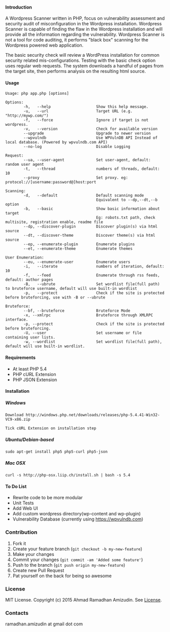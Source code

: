 #### Introduction

A Wordpress Scanner written in PHP, focus on vulnerability assessment and security audit of misconfiguration in the Wordpress installation.
Wordpress Scanner is capable of finding the flaw in the Wordpress installation and will provide all the information regarding the vulnerability.
Wordpress Scanner is not a tool for code auditing, it performs "black box" scanning for the Wordpress powered web application.

The basic security check will review a WordPress installation for common security related mis-configurations. Testing with the basic check option uses regular web requests.
The system downloads a handful of pages from the target site, then performs analysis on the resulting html source.

#### Usage
```
Usage: php app.php [options]

Options:
        -h,   --help                    Show this help message.
        -u,   --url                     Target URL (e.g. "http://mywp.com/")
        -f,   --force                   Ignore if target is not wordpress.
        -v,   --version                 Check for available version
        --upgrade                       Upgrade to newer version
        --wpvulndb                      Use WPVulnDB API Instead of local database. (Powered by wpvulndb.com API)
        --no-log                        Disable Logging

Request:
        --ua, --user-agent              Set user-agent, default: random user agent
        -t,   --thread                  numbers of threads, default: 10
        --proxy                         Set proxy. eg: protocol://[username:password@]host:port

Scanning:
        -d,   --default                 Default scanning mode
                                        Equivalent to --dp,--dt,--b option
        -b,   --basic                   Show basic information about target
                                        Eg: robots.txt path, check multisite, registration enable, readme file
        --dp, --discover-plugin         Discover plugin(s) via html source
        --dt, --discover-theme          Discover theme(s) via html source
        --ep, --enumerate-plugin        Enumerate plugins
        --et, --enumerate-theme         Enumerate themes

User Enumeration:
        --eu, --enumerate-user          Enumerate users
        -i,   --iterate                 numbers of iteration, default: 10
        -f,   --feed                    Enumerate through rss feeds, default: author pages
        -B,   --ubrute                  Set wordlist file(full path) to bruteforce username, default will use built-in wordlist
        -p,   --protect                 Check if the site is protected before bruteforcing, use with -B or --ubrute

Bruteforce:
        --bf, --bruteforce              Bruteforce Mode
        -x, --xmlrpc                    Bruteforce through XMLRPC interface.
        -p, --protect                   Check if the site is protected before bruteforcing.
        -U, --user                      Set username or file containing user lists.
        -w, --wordlist                  Set wordlist file(full path), default will use built-in wordlist.
```

#### Requirements

- At least PHP 5.4
- PHP cURL Extension
- PHP JSON Extension


#### Installation

##### Windows

```Download http://windows.php.net/downloads/releases/php-5.4.41-Win32-VC9-x86.zip```

```Tick cURL Extension on installation step```

##### Ubuntu/Debian-based

```sudo apt-get install php5 php5-curl php5-json```

##### Mac OSX

```curl -s http://php-osx.liip.ch/install.sh | bash -s 5.4```

#### To Do List
- Rewrite code to be more modular
- Unit Tests
- Add Web UI
- Add custom wordpress directory(wp-content and wp-plugin)
- Vulnerability Database (currently using https://wpvulndb.com)


### Contribution

1. Fork it
2. Create your feature branch (`git checkout -b my-new-feature`)
3. Make your changes
4. Commit your changes (`git commit -am 'Added some feature'`)
5. Push to the branch (`git push origin my-new-feature`)
6. Create new Pull Request
7. Pat yourself on the back for being so awesome

### License

MIT License. Copyright (c) 2015 Ahmad Ramadhan Amizudin. See [License](https://github.com/RamadhanAmizudin/Wordpress-scanner/blob/master/LICENSE.txt).

### Contacts

ramadhan.amizudin at gmail dot com


